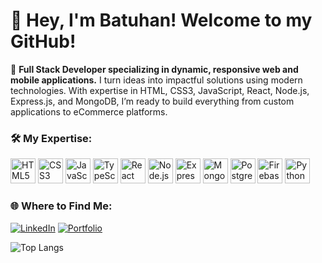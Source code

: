 # 👋 Hey, I'm Batuhan! Welcome to my GitHub!
🚀 **Full Stack Developer specializing in dynamic, responsive web and mobile applications.** I turn ideas into impactful solutions using modern technologies. With expertise in HTML, CSS3, JavaScript, React, Node.js, Express.js, and MongoDB, I’m ready to build everything from custom applications to eCommerce platforms.

### 🛠️ My Expertise:
<p align="left">
  <img src="https://cdn.jsdelivr.net/gh/devicons/devicon/icons/html5/html5-original.svg" width="40" height="40" alt="HTML5"/>
  <img src="https://cdn.jsdelivr.net/gh/devicons/devicon/icons/css3/css3-original.svg" width="40" height="40" alt="CSS3"/>
  <img src="https://cdn.jsdelivr.net/gh/devicons/devicon/icons/javascript/javascript-original.svg" width="40" height="40" alt="JavaScript"/>
  <img src="https://cdn.jsdelivr.net/gh/devicons/devicon/icons/typescript/typescript-original.svg" width="40" height="40" alt="TypeScript"/>
  <img src="https://cdn.jsdelivr.net/gh/devicons/devicon/icons/react/react-original.svg" width="40" height="40" alt="React"/>
  <img src="https://cdn.jsdelivr.net/gh/devicons/devicon/icons/nodejs/nodejs-original.svg" width="40" height="40" alt="Node.js"/>
  <img src="https://cdn.jsdelivr.net/gh/devicons/devicon/icons/express/express-original.svg" width="40" height="40" alt="Express"/>
  <img src="https://cdn.jsdelivr.net/gh/devicons/devicon/icons/mongodb/mongodb-original.svg" width="40" height="40" alt="MongoDB"/>
  <img src="https://cdn.jsdelivr.net/gh/devicons/devicon/icons/postgresql/postgresql-original.svg" width="40" height="40" alt="PostgreSQL"/>
  <img src="https://cdn.jsdelivr.net/gh/devicons/devicon/icons/firebase/firebase-plain.svg" width="40" height="40" alt="Firebase"/>
  <img src="https://cdn.jsdelivr.net/gh/devicons/devicon/icons/python/python-original.svg" width="40" height="40" alt="Python"/>
</p>


### 🌐 Where to Find Me:
[![LinkedIn](https://img.shields.io/badge/LinkedIn-0A66C2?style=flat-square&logo=linkedin&logoColor=white)](https://www.linkedin.com/in/fazli-batuhan-karatas/)
[![Portfolio](https://img.shields.io/badge/Portfolio-000000?style=flat-square&logo=dev.to&logoColor=white)](https://batuhankaratas.dev)


![Top Langs](https://github-readme-stats.vercel.app/api/top-langs/?username=batuhan-karatas&layout=compact&theme=default)
